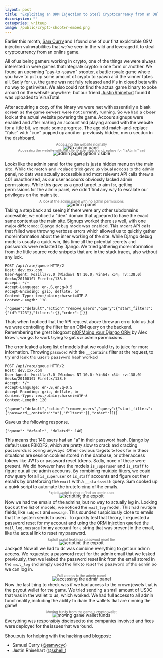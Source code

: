 ```yaml
---
layout: post
title: "Exploiting an ORM Injection to Steal Cryptocurrency from an Online Shooter"
description: ""
categories: writeup
image: /public/crypto-shooter-embed.png
---
```


Earlier this month, [Sam Curry](https://x.com/samwcyo) and I found one of our first exploitable ORM injection vulnerabilities that we've seen in the wild and leveraged it to steal cryptocurrency from an online game.

All of us being gamers working in crypto, one of the things we were always interested in were games that integrate crypto in one form or another. We found an upcoming "pay-to-spawn" shooter, a battle royale game where you have to put up some amount of crypto to spawn and the winner takes all.
Sadly for us, the game was not fully released and it's in closed beta with no way to get invites. 
We also could not find the actual game binary to poke around on the website anywhere, but our friend [Justin Rhinehart](https://x.com/sshell_) found it was uploaded to VirusTotal.

After acquiring a copy of the binary we were met with essentially a blank screen as the game servers were not currently running. So we had a closer look at the actual website powering the game. Account signups were enabled and after making an account and playing around with the website for a little bit, we made some progress. The age old match-and-replace "false" with "true" popped up another, previously hidden, menu section in the dashboard.

<figure style="text-align: center;">
  <img src="{{ '/public/no-admin.png' | relative_url }}" alt="No admin panel" class="imgCenter">
  <figcaption style="font-size: 0.8em; color: #666; margin-top: -25px;">Accessing the website normally</figcaption>
</figure>

<figure style="text-align: center;">
  <img src="{{ '/public/admin-mr.png' | relative_url }}" alt="admin panel option visible" class="imgCenter">
  <figcaption style="font-size: 0.8em; color: #666; margin-top: -25px;">Accessing the website with the client-side match and replace for "isAdmin" set to "true"</figcaption>
</figure>

Looks like the admin panel for the game is just a hidden menu on the main site. While the match-and-replace trick gave us visual access to the admin panel, no data was actually accessible and most relevant API calls threw a 401 unauthorized, as our user accounts obviously lacked admin permissions. While this gave us a good target to aim for, getting permissions for the admin panel, we didn't find any way to escalate our privileges on the main site.

<figure style="text-align: center;">
  <img src="{{ '/public/admin-panel.png' | relative_url }}" alt="admin panel" class="imgCenter">
  <figcaption style="font-size: 0.8em; color: #666; margin-top: -25px;">A look at the admin panel with no admin permissions</figcaption>
</figure>

Taking a step back and seeing if there were any other subdomains accessible, we noticed a "dev." domain that appeared to have the exact same content as the main site. Signups worked there as well, with one major difference: Django debug mode was enabled. This meant API calls that failed were throwing verbose errors which allowed us to quickly gather more information about the inner working of the site. 
While Django debug mode is usually a quick win, this time all the potential secrets and passwords were redacted by Django.
We tried gathering more information from the little source code snippets that are in the stack traces, also without any luck.
```
POST /api/race/queue HTTP/2
Host: dev.xxx.com
User-Agent: Mozilla/5.0 (Windows NT 10.0; Win64; x64; rv:138.0) Gecko/20100101 Firefox/138.0
Accept: */*
Accept-Language: en-US,en;q=0.5
Accept-Encoding: gzip, deflate, br
Content-Type: text/plain;charset=UTF-8
Content-Length: 120

{"queue":"default","action":"remove_users","query":{"start_filters":{"id":"123"},"filters":{},"order":[]}}
```
Thats when I noticed that the API request above threw an error told us that we were controlling the filter for an ORM query on the backend.
Remembering the great blogpost [plORMbing your Django ORM](https://www.elttam.com/blog/plormbing-your-django-orm/) by Alex Brown, we got to work trying to get our admin permissions. 

The error leaked a long list of models that we could try to juice for more information. Throwing `password` with the `__contains` filter at the request, to try and leak the user's password hash worked!
```
POST /api/race/queue HTTP/2
Host: dev.xxx.com
User-Agent: Mozilla/5.0 (Windows NT 10.0; Win64; x64; rv:138.0) Gecko/20100101 Firefox/138.0
Accept: */*
Accept-Language: en-US,en;q=0.5
Accept-Encoding: gzip, deflate, br
Content-Type: text/plain;charset=UTF-8
Content-Length: 120

{"queue":"default","action":"remove_users","query":{"start_filters":{"password__contains":"a"},"filters":{},"order":[]}}
```
Gave us the following response.
```
{"queue": "default", "deleted": 140}
```
This means that 140 users had an "a" in their password hash. Django by default uses PBKDF2, which are pretty slow to crack and cracking passwords is boring anyways.
Other obvious targets to look for in these situations are session cookies stored in the database, or other access tokens like JWTs or password reset tokens. 
Sadly, none of these were present. 
We did however have the models `is_superuser` and `is_staff` to figure out all the admin accounts. 
By combining multiple filters, we could now query for all `is_superuser` or `is_staff` accounts and figure out their email's by bruteforcing the `email` with a `__startswith` query.
Sam cooked up a quick script to automate the bruteforcing of the emails.

<figure style="text-align: center;">
  <img src="{{ '/public/script.png' | relative_url }}" alt="scripting the exploit" class="imgCenter">
  <figcaption style="font-size: 0.8em; color: #666; margin-top: -25px;">Exploit script trying to find an admin user</figcaption>
</figure>

Now we had the emails of the admins, but no way to actually log in. Looking back at the list of models, we noticed the `mail_log` model.
This had multiple fields, like `subject` and `message`. This sounded suspiciously close to emails that the system sends to users.
To quickly test that theory, I requested a password reset for my account and using the ORM injection queried the `mail_log.message` for my account for a string that was present in the email, like the actual link to reset my password.

<figure style="text-align: center;">
  <img src="{{ '/public/pw-reset.png' | relative_url }}" alt="scripting the exploit" class="imgCenter">
  <figcaption style="font-size: 0.8em; color: #666; margin-top: -25px;">Exploit script leaking a password reset link</figcaption>
</figure>

Jackpot! Now all we had to do was combine everything to get our admin access.
We requested a password reset for the admin email that we leaked previously, then we leaked the password reset link from the email stored in the `mail_log` and simply used the link to reset the password of the admin so we can log in.

<figure style="text-align: center;">
  <img src="{{ '/public/admin-access.png' | relative_url }}" alt="accessing the admin panel" class="imgCenter">
  <figcaption style="font-size: 0.8em; color: #666; margin-top: -25px;">Full access to the admin panel</figcaption>
</figure>

Now the last thing to check was if we had access to the crown jewels that is the payout wallet for the game. We tried sending a small amount of USDC that was in the wallet to us, which worked. We had full access to all admin functionality, including the ability to drain the wallets that are running the game!

<figure style="text-align: center;">
  <img src="{{ '/public/jackpot.png' | relative_url }}" alt="moving game wallet funds" class="imgCenter">
  <figcaption style="font-size: 0.8em; color: #666; margin-top: -25px;">Moving funds from the game's crypto wallet</figcaption>
</figure>

Everything was responsibly disclosed to the companies involved and fixes were deployed for the issues that we found.

Shoutouts for helping with the hacking and blogpost:
- Samuel Curry ([@samwcyo](https://x.com/samwcyo))
- Justin Rhinehart ([@sshell_](https://x.com/sshell_))